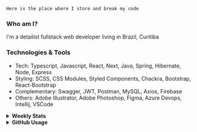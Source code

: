 ```
Here is the place where I store and break my code
```
### Who am I?
I'm a detailist fullstack web developer living in Brazil, Curitiba

### Technologies & Tools
- Tech: Typescript, Javascript, React, Next, Java, Spring, Hibernate, Node, Express
- Styling: SCSS, CSS Modules, Styled Components, Chackra, Bootstrap, React-Bootstrap
- Complementary: Swagger, JWT, Postman, MySQL, Axios, Firebase
- Others: Adobe Illustrator, Adobe Photoshop, Figma, Azure Devops, Intellij, VSCode

<details>
  <summary><b> Weekly Stats</b></summary>
<!--START_SECTION:waka-->

```text
TypeScript   16 hrs 57 mins  ███████████████▒░░░░░░░░░   60.89 %
Docker       6 hrs 46 mins   ██████░░░░░░░░░░░░░░░░░░░   24.30 %
TSConfig     2 hrs 17 mins   ██░░░░░░░░░░░░░░░░░░░░░░░   08.22 %
JavaScript   1 hr 5 mins     █░░░░░░░░░░░░░░░░░░░░░░░░   03.92 %
JSON         35 mins         ▓░░░░░░░░░░░░░░░░░░░░░░░░   02.14 %
Bash         7 mins          ░░░░░░░░░░░░░░░░░░░░░░░░░   00.43 %
```

<!--END_SECTION:waka-->
</details>

<details>
  <summary><b> GitHub Usage</b></summary>
  
[![Top Langs](https://github-readme-stats.vercel.app/api/top-langs/?username=gxlpes&&langs_count=9&layout=compact)](https://github.com/anuraghazra/github-readme-stats)

</details>
